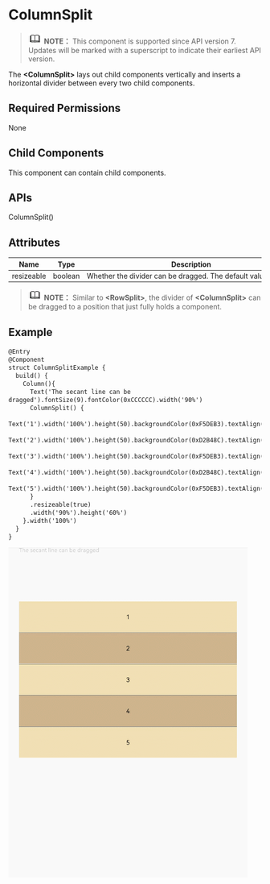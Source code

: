 # ColumnSplit


> ![icon-note.gif](public_sys-resources/icon-note.gif) **NOTE：**
> This component is supported since API version 7. Updates will be marked with a superscript to indicate their earliest API version.


The **&lt;ColumnSplit&gt;** lays out child components vertically and inserts a horizontal divider between every two child components.


## Required Permissions

None


## Child Components

This component can contain child components.


## APIs

ColumnSplit()


## Attributes

  | Name | Type | Description | 
| -------- | -------- | -------- |
| resizeable | boolean | Whether&nbsp;the&nbsp;divider&nbsp;can&nbsp;be&nbsp;dragged.&nbsp;The&nbsp;default&nbsp;value&nbsp;is&nbsp;**false**. | 

> ![icon-note.gif](public_sys-resources/icon-note.gif) **NOTE：**
> Similar to **&lt;RowSplit&gt;**, the divider of **&lt;ColumnSplit&gt;** can be dragged to a position that just fully holds a component.


## Example

  
```
@Entry
@Component
struct ColumnSplitExample {
  build() {
    Column(){
      Text('The secant line can be dragged').fontSize(9).fontColor(0xCCCCCC).width('90%')
      ColumnSplit() {
        Text('1').width('100%').height(50).backgroundColor(0xF5DEB3).textAlign(TextAlign.Center)
        Text('2').width('100%').height(50).backgroundColor(0xD2B48C).textAlign(TextAlign.Center)
        Text('3').width('100%').height(50).backgroundColor(0xF5DEB3).textAlign(TextAlign.Center)
        Text('4').width('100%').height(50).backgroundColor(0xD2B48C).textAlign(TextAlign.Center)
        Text('5').width('100%').height(50).backgroundColor(0xF5DEB3).textAlign(TextAlign.Center)
      }
      .resizeable(true)
      .width('90%').height('60%')
    }.width('100%')
  }
}
```

![en-us_image_0000001212378422](figures/en-us_image_0000001212378422.gif)
